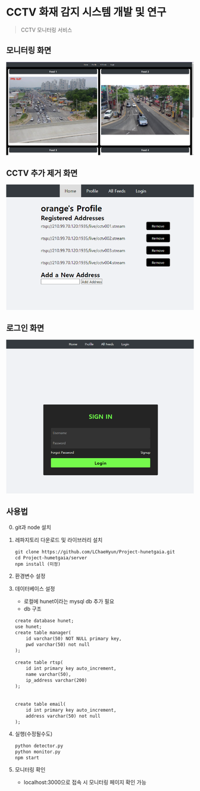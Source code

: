 # CCTV 화재 감지 시스템 개발 및 연구

> CCTV 모니터링 서비스

## 모니터링 화면
![All feeds 화면](./result_image/all%20feeds.png)


## CCTV 추가 제거 화면
![profile 화면](./result_image/profile.png)


## 로그인 화면
![로그인 화면](./result_image/login.png)


## 사용법

0. git과 node 설치

1. 레파지토리 다운로드 및 라이브러리 설치

    ```shell
    git clone https://github.com/LChaeHyun/Project-hunetgaia.git
    cd Project-humetgaia/server
    npm install (미정)
    ```

2. 환경변수 설정

3. 데이터베이스 설정
    - 로컬에 hunet이라는 mysql db 추가 필요
    - db 구조
    ```shell
    create database hunet;
    use hunet;
    create table manager(
        id varchar(50) NOT NULL primary key,
        pwd varchar(50) not null
    );

    create table rtsp(
        id int primary key auto_increment,
        name varchar(50),
        ip_address varchar(200)
    );


    create table email(
        id int primary key auto_increment,
        address varchar(50) not null
    );
    ```

4. 실행(수정될수도)

    ```shell
    python detector.py
    python monitor.py
    npm start
    ```

5. 모니터링 확인

    - localhost:3000으로 접속 시 모니터링 페이지 확인 가능

